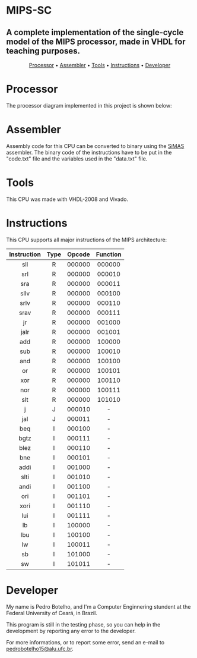 # MIPS-SC
## A complete implementation of the single-cycle model of the MIPS processor, made in VHDL for teaching purposes.

<p align="center">
 <a href="#processor">Processor</a> •
 <a href="#assembler">Assembler</a> •
 <a href="#tools">Tools</a> • 
 <a href="#instructions">Instructions</a> • 
 <a href="#developer">Developer</a>
</p>

# Processor

The processor diagram implemented in this project is shown below:

# Assembler

Assembly code for this CPU can be converted to binary using the [SiMAS](https://github.com/botelhocpp/SiMAS/tree/main) assembler. The binary code of the instructions have to be put in the "code.txt" file and the variables used in the "data.txt" file.

# Tools

This CPU was made with VHDL-2008 and Vivado.

# Instructions

This CPU supports all major instructions of the MIPS architecture:

| Instruction | Type | Opcode  | Function         |
|:-----------:|:----:|:-------:|:----------------:|
|     sll     |   R  | 000000  |     000000       |
|     srl     |   R  | 000000  |     000010       |
|     sra     |   R  | 000000  |     000011       |
|    sllv     |   R  | 000000  |     000100       |
|    srlv     |   R  | 000000  |     000110       |
|    srav     |   R  | 000000  |     000111       |
|     jr      |   R  | 000000  |     001000       |
|    jalr     |   R  | 000000  |     001001       |
|     add     |   R  | 000000  |     100000       |
|     sub     |   R  | 000000  |     100010       |
|     and     |   R  | 000000  |     100100       |
|     or      |   R  | 000000  |     100101       |
|     xor     |   R  | 000000  |     100110       |
|     nor     |   R  | 000000  |     100111       |
|     slt     |   R  | 000000  |     101010       |
|     j       |   J  | 000010  |        -         |
|    jal      |   J  | 000011  |        -         |
|    beq      |   I  | 000100  |        -         |
|   bgtz      |   I  | 000111  |        -         |
|   blez      |   I  | 000110  |        -         |
|    bne      |   I  | 000101  |        -         |
|    addi     |   I  | 001000  |        -         |
|    slti     |   I  | 001010  |        -         |
|    andi     |   I  | 001100  |        -         |
|     ori     |   I  | 001101  |        -         |
|    xori     |   I  | 001110  |        -         |
|    lui      |   I  | 001111  |        -         |
|     lb      |   I  | 100000  |        -         |
|    lbu      |   I  | 100100  |        -         |
|     lw      |   I  | 100011  |        -         |
|     sb      |   I  | 101000  |        -         |
|     sw      |   I  | 101011  |        -         |

# Developer

My name is Pedro Botelho, and I'm a Computer Enginnering stundent at the Federal University of Ceará, in Brazil.

This program is still in the testing phase, so you can help in the development by reporting any error to the developer.

For more informations, or to report some error, send an e-mail to pedrobotelho15@alu.ufc.br.
